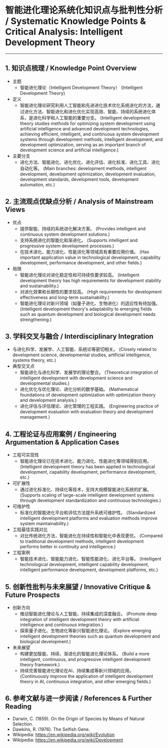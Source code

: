 # 智能进化理论系统化知识点与批判性分析 / Systematic Knowledge Points & Critical Analysis: Intelligent Development Theory

---

## 1. 知识点梳理 / Knowledge Point Overview

- 主题
  - 智能进化理论（Intelligent Development Theory）
      (Intelligent Development Theory)
- 定义
  - 智能进化理论研究利用人工智能和先进进化技术优化系统进化的方法，通过进化方法、智能进化和进化优化实现高效、智能、持续的系统进化体系，是进化科学和人工智能的重要分支。
      (Intelligent development theory studies methods for optimizing system development using artificial intelligence and advanced development technologies, achieving efficient, intelligent, and continuous system development systems through development methods, intelligent development, and development optimization, serving as an important branch of development science and artificial intelligence.)
- 主要分支
  - 进化方法、智能进化、进化优化、进化评估、进化标准、进化工具、进化自动化等。
      (Main branches: development methods, intelligent development, development optimization, development evaluation, development standards, development tools, development automation, etc.)

## 2. 主流观点优缺点分析 / Analysis of Mainstream Views

- 优点
  - 提供智能、持续的系统进化解决方案。
      (Provides intelligent and continuous system development solutions.)
  - 支持系统进化的智能化和渐进化。
      (Supports intelligent and progressive system development processes.)
  - 在技术进化、能力进化、性能进化等领域具有重要应用价值。
      (Has important application value in technological development, capability development, performance development, and other fields.)
- 局限
  - 智能进化理论对进化稳定性和可持续性要求较高。
      (Intelligent development theory has high requirements for development stability and sustainability.)
  - 对进化效果和长期性的要求较高。
      (High requirements for development effectiveness and long-term sustainability.)
  - 智能进化理论对新兴领域（如量子进化、生物进化）的适应性有待加强。
      (Intelligent development theory's adaptability to emerging fields such as quantum development and biological development needs strengthening.)

## 3. 学科交叉与融合 / Interdisciplinary Integration

- 与进化科学、发展学、人工智能、系统论等密切相关。
  (Closely related to development science, developmental studies, artificial intelligence, systems theory, etc.)
- 典型交叉点
  - 智能进化与进化科学、发展学的理论整合。
      (Theoretical integration of intelligent development with development science and developmental studies.)
  - 进化优化与优化理论、进化分析的数学基础。
      (Mathematical foundations of development optimization with optimization theory and development analysis.)
  - 进化评估与评估理论、进化管理的工程实践。
      (Engineering practice of development evaluation with evaluation theory and development management.)

## 4. 工程论证与应用案例 / Engineering Argumentation & Application Cases

- 工程可实现性
  - 智能进化理论已在技术进化、能力进化、性能进化等领域得到应用。
      (Intelligent development theory has been applied in technological development, capability development, performance development, etc.)
- 可扩展性
  - 通过进化标准化、持续化等技术，支持大规模智能进化系统的扩展。
      (Supports scaling of large-scale intelligent development systems through development standardization and continuous technologies.)
- 可维护性
  - 标准化的智能进化平台和评估方法提升系统可维护性。
      (Standardized intelligent development platforms and evaluation methods improve system maintainability.)
- 工程最佳实践对比
  - 对比传统进化方法，智能进化在持续性和智能化中表现更优。
      (Compared to traditional development methods, intelligent development performs better in continuity and intelligence.)
- 工程案例
  - 智能技术进化、智能能力进化、智能性能进化、进化平台等。
      (Intelligent technological development, intelligent capability development, intelligent performance development, development platforms, etc.)

## 5. 创新性批判与未来展望 / Innovative Critique & Future Prospects

- 创新方向
  - 推动智能进化理论与人工智能、持续集成的深度融合。
      (Promote deep integration of intelligent development theory with artificial intelligence and continuous integration.)
  - 探索量子进化、生物进化等新兴智能进化理论。
      (Explore emerging intelligent development theories such as quantum development and biological development.)
- 未来展望
  - 构建更加智能、持续、渐进化的智能进化理论体系。
      (Build a more intelligent, continuous, and progressive intelligent development theory framework.)
  - 持续完善智能进化理论在AI、持续集成等新兴领域的应用。
      (Continuously improve the application of intelligent development theory in AI, continuous integration, and other emerging fields.)

## 6. 参考文献与进一步阅读 / References & Further Reading

- Darwin, C. (1859). On the Origin of Species by Means of Natural Selection.
- Dawkins, R. (1976). The Selfish Gene.
- Wikipedia: <https://en.wikipedia.org/wiki/Evolution>
- Wikipedia: <https://en.wikipedia.org/wiki/Development>
